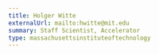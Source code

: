 ```yaml
---
title: Holger Witte
externalUrl: mailto:hwitte@mit.edu
summary: Staff Scientist, Accelerator
type: massachusettsinstituteoftechnology
---
```

